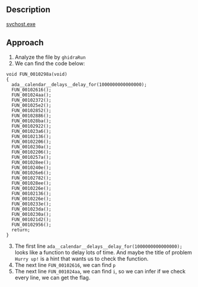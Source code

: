 ## Description
[svchost.exe](https://mercury.picoctf.net/static/990a2760dfc64c33d04f0ee04803d69d/svchost.exe)

## Approach
1. Analyze the file by `ghidraRun`
2. We can find the code below:
```
void FUN_0010298a(void)
{
  ada__calendar__delays__delay_for(1000000000000000);
  FUN_00102616();
  FUN_001024aa();
  FUN_00102372();
  FUN_001025e2();
  FUN_00102852();
  FUN_00102886();
  FUN_001028ba();
  FUN_00102922();
  FUN_001023a6();
  FUN_00102136();
  FUN_00102206();
  FUN_0010230a();
  FUN_00102206();
  FUN_0010257a();
  FUN_001028ee();
  FUN_0010240e();
  FUN_001026e6();
  FUN_00102782();
  FUN_001028ee();
  FUN_0010226e();
  FUN_00102136();
  FUN_0010226e();
  FUN_0010233e();
  FUN_001023da();
  FUN_0010230a();
  FUN_001021d2();
  FUN_00102956();
  return;
}

```
3. The first line `ada__calendar__delays__delay_for(1000000000000000);` looks like a function to delay lots of time. And maybe the title of problem `Hurry up!` is a hint that wants us to check the function.
4. The next line `FUN_00102616`, we can find `p`
5. The next line `FUN_001024aa`, we can find `i`, so we can infer if we check every line, we can get the flag.